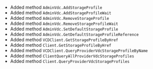 * Added method `AdminVdc.AddStorageProfile`
* Added method `AdminVdc.AddStorageProfileWait`
* Added method `AdminVdc.RemoveStorageProfile`
* Added method `AdminVdc.RemoveStorageProfileWait`
* Added method `AdminVdc.SetDefaultStorageProfile`
* Added method `AdminVdc.GetDefaultStorageProfileReference`
* Added method `VCDClient.GetStorageProfileByHref`
* Added method `Client.GetStorageProfileByHref`
* Added method `VCDClient.QueryProviderVdcStorageProfileByName`
* Added method `ClientQueryAllProviderVdcStorageProfiles`
* Added method `Client.QueryProviderVdcStorageProfiles`
